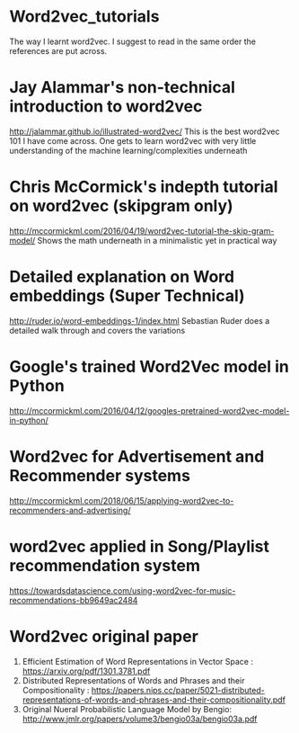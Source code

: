# Word2vec_tutorials
The way I learnt word2vec. I suggest to read in the same order the references are put across.

# Jay Alammar's non-technical introduction to word2vec
http://jalammar.github.io/illustrated-word2vec/
This is the best word2vec 101 I have come across. One gets to learn word2vec with very little understanding of the machine learning/complexities underneath

# Chris McCormick's indepth tutorial on word2vec (skipgram only)
http://mccormickml.com/2016/04/19/word2vec-tutorial-the-skip-gram-model/
Shows the math underneath in a minimalistic yet in practical way

# Detailed explanation on Word embeddings (Super Technical)
http://ruder.io/word-embeddings-1/index.html
Sebastian Ruder does a detailed walk through and covers the variations

# Google's trained Word2Vec model in Python
http://mccormickml.com/2016/04/12/googles-pretrained-word2vec-model-in-python/


# Word2vec for Advertisement and Recommender systems
http://mccormickml.com/2018/06/15/applying-word2vec-to-recommenders-and-advertising/

# word2vec applied in Song/Playlist recommendation system
https://towardsdatascience.com/using-word2vec-for-music-recommendations-bb9649ac2484


# Word2vec original paper
1. Efficient Estimation of Word Representations in
Vector Space : https://arxiv.org/pdf/1301.3781.pdf
2. Distributed Representations of Words and Phrases
and their Compositionality : https://papers.nips.cc/paper/5021-distributed-representations-of-words-and-phrases-and-their-compositionality.pdf
3. Original Nueral Probabilistic Language Model by Bengio: http://www.jmlr.org/papers/volume3/bengio03a/bengio03a.pdf

